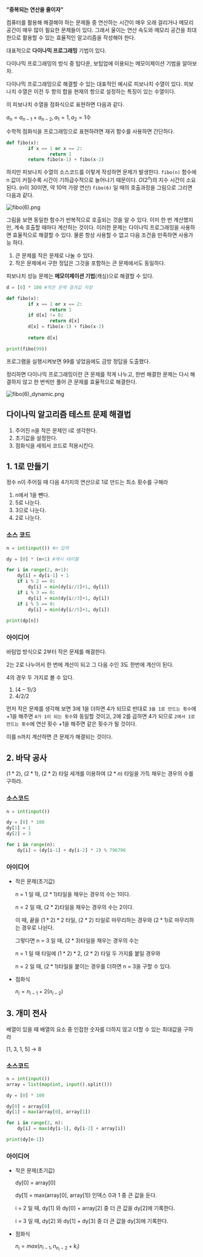 **”중복되는 연산을 줄이자”**

컴퓨터를 활용해 해결해야 하는 문제들 중 연산하는 시간이 매우 오래 걸리거나 메모리 공간이 매우 많이 필요한 문제들이 있다. 그래서 울이는 연산 속도와 메모리 공간을 최대한으로 활용할 수 있는 효율적인 알고리즘을 작성해야 한다.

대표적으로 **다이나믹 프로그래밍** 기법이 있다.

다이나믹 프로그래밍의 방식 중 탑다운, 보텁업에 이용되는 메모이제이션 기법을 알아보자.

다이나믹 프로그래밍으로 해결할 수 있는 대표적인 예시로 피보나치 수열이 있다. 피보나치 수열은 이전 두 항의 합을 현재의 항으로 설정하는 특징이 있는 수열이다.

이 피보나치 수열을 점화식으로 표현하면 다음과 같다.

$a_n = a_{n-1} + a_{n-2}, a_1 = 1, a_2 = 1$수

수학적 점화식을 프로그래밍으로 표현하려면 재귀 함수를 사용하면 간단하다.

```python
def fibo(x):
		if x == 1 or x == 2:
				return 1
		return fibo(x-1) + fibo(x-2)
```

하지만 피보나치 수열의 소스코드를 이렇게 작성하면 문제가 발생한다.
`fibo(n)` 함수에 n 값이 커질수록 시간이 기하급수적으로 늘어나기 때문이다.  $O(2^n)$의 지수 시간이 소요된다. (n이 30이면, 약 10억 가량 연산)
`fibo(6)` 일 때의 호출과정을 그림으로 그리면 다음과 같다.

![fibo(6).png](https://s3-us-west-2.amazonaws.com/secure.notion-static.com/ac2916ad-77fe-4e9f-8b13-6619f455ae59/fibo(6).png)

그림을 보면 동일한 함수가 반복적으로 호출되는 것을 알 수 있다. 이미 한 번 계산했지만, 계속 호출할 때마다 계산하는 것이다.  이러한 문제는 다이나믹 프로그래밍을 사용하면 효율적으로 해결할 수 있다. 물론 항상 사용할 수 없고 다음 조건을 만족하면 사용가능 하다.

1. 큰 문제를 작은 문제로 나눌 수 있다.
2. 작은 문제에서 구한 정답은 그것을 포함하는 큰 문제에서도 동일하다.

피보나치 성능 문제는 **메모이제이션 기법**(캐싱)으로 해결할 수 있다.

```python
d = [0] * 100 #작은 문제 결과값 저장

def fibo(x):
		if x == 1 or x == 2:
				return 1
		if d[x] != 0:
				return d[x]
		d[x] = fibo(x-1) + fibo(x-2)
		
		return d[x]

print(fibo(99))
```

프로그램을 실행시켜보면 99를 넣었음에도 금방 정답을 도출했다.

정리하면 다이나믹 프로그래밍이란 큰 문제를 작게 나누고, 한번 해결한 문제는 다시 해결하지 않고 한 번씩만 풀어 큰 문제를 효율적으로 해결한다.

![fibo(6)_dynamic.png](https://s3-us-west-2.amazonaws.com/secure.notion-static.com/635e9a43-63b4-4903-bb97-f14761823381/fibo(6)_dynamic.png)

## 다이나믹 알고리즘 테스트 문제 해결법

1. 주어진 n을 작은 문제인 i로 생각한다.
2. 초기값을 설정한다.
3. 점화식을 세워서 코드로 적용시킨다.

## 1. 1로 만들기

정수 n이 주어질 때 다음 4가지의 연산으로 1로 만드는 최소 횟수를 구해라

1. n에서 1을 뺀다.
2. 5로 나눈다.
3. 3으로 나눈다.
4. 2로 나눈다.

### 소스 코드

```python
n = int(input()) #n 입력

dy = [0] * (n+1) #캐시 테이블

for i in range(2, n+1):
    dy[i] = dy[i-1] + 1
    if i % 2 == 0:
        dy[i] = min(dy[i//2]+1, dy[i])
    if i % 3 == 0:
        dy[i] = min(dy[i//3]+1, dy[i])
    if i % 5 == 0:
        dy[i] = min(dy[i//5]+1, dy[i])
        
print(dp[n])
```

### 아이디어

바텀업 방식으로 2부터 작은 문제를 해결한다. 

2는 2로 나누어서 한 번에 계산이 되고 그 다음 수인 3도 한번에 계산이 된다. 

4의 경우 두 가지로 볼 수 있다.

1. $(4-1)/3$
2. $4/2/2$

먼저 작은 문제를 생각해 보면 3에 1을 더하면 4가 되므로 반대로 `3을 1로 만드는 횟수`에 +1을 해주면 `4가 1이 되는 횟수`와 동일할 것이고, 2에 2를 곱하면 4가 되므로 `2에서 1로 만드는 횟수`에 연산 횟수 +1을 해주면 같은 횟수가 될 것이다. 

이를 n까지 계산하면 큰 문제가 해결되는 것이다.

## 2. 바닥 공사

$(1 * 2)$, $(2*1)$, $(2*2)$ 타일 세개를 이용하여 $(2*n)$ 타일을 가득 채우는 경우의 수를 구하라.

### 소스코드

```python
n = int(input())

dy = [0] * 100
dy[1] = 1
dy[2] = 3

for i in range(n):
    dy[i] = (dy[i-1] + dy[i-2] * 2) % 796796
```

### 아이디어

- 작은 문제(초기값)
    
    n = 1 일 때, $(2*1)$타일을 채우는 경우의 수는 1이다.
    
    n = 2 일 때, $(2 * 2)$타일을 채우는 경우의 수는 2이다.
    
    이 때, 끝을 $(1*2)*2$ 타일, $(2*2)$ 타일로 마무리하는 경우와 $(2*1)$로 마무리하는 경우로 나뉜다.
    
    그렇다면 n = 3 일 때, $(2*3)$타일을 채우는 경우의 수는 
    
    n = 1 일 때 타일에 $(1*2) *2$, $(2*2)$ 타일 두 가지를 붙일 경우와
    
    n = 2 일 때, $(2*1)$타일을 붙이는 경우를 더하면 n = 3을 구할 수 있다.
    
- 점화식
    
    $n_i = n_{i-1} + 2(n_{i-2})$
    

## 3. 개미 전사

배열이 있을 때 배열의 요소 중 인접한 숫자를 더하지 않고 더할 수 있는 최대값을 구하라

[1, 3, 1, 5] → 8

### 소스코드

```python
n = int(input())
array = list(map(int, input().split()))

dy = [0] * 100

dy[0] = array[0]
dy[1] = max(array[0], array[1])

for i in range(2, n):
    dy[i] = max(dy[i-1], dy[i-2] + array[i])

print(dy[n-1])
```

### 아이디어

- 작은 문제(초기값)
    
    dy[0] = array[0] 
    
    dy[1] = max(array[0], array[1]) 인덱스 0과 1 중 큰 값을 둔다.
    
    i = 2 일 때, dy[1] 와 dy[0] + array[2] 중 더 큰 값을 dy[2]에 기록한다.
    
    i = 3 일 때, dy[2] 와 dy[1] + dy[3] 중 더 큰 값을 dy[3]에 기록한다.
    
- 점화식
    
    $n_i = max(n_{i-1}, n_{n_i-2} + k_i)$